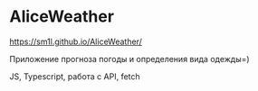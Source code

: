 # AliceWeather

https://sm1l.github.io/AliceWeather/

Приложение прогноза погоды и определения вида одежды=)

JS, Typescript, работа с API, fetch
